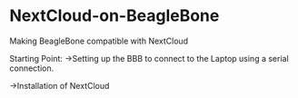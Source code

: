 # NextCloud-on-BeagleBone
Making BeagleBone compatible with NextCloud


Starting Point:
->Setting up the BBB to connect to the Laptop using a serial connection.

->Installation of NextCloud 
